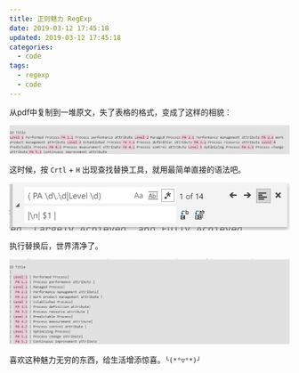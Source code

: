 ```yaml
---
title: 正则魅力 RegExp
date: 2019-03-12 17:45:18
updated: 2019-03-12 17:45:18
categories:
  - code
tags:
  - regexp
  - code
---
```


从pdf中复制到一堆原文，失了表格的格式，变成了这样的相貌：

![1552413925437](../images/1552413925437.png)<!-- more -->

这时候，按 `Crtl` + `H` 出现查找替换工具，就用最简单直接的语法吧。

![1552413973793](../images/1552413973793.png)

执行替换后，世界清净了。

![1552414043628](../images/1552414043628.png)

喜欢这种魅力无穷的东西，给生活增添惊喜。`╰(*°▽°*)╯`